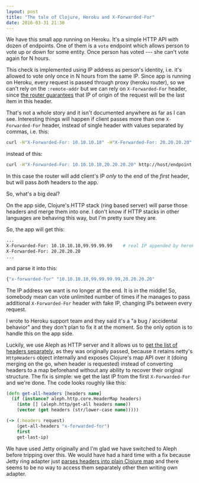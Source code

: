 ```yaml
---
layout: post
title: "The tale of Clojure, Heroku and X-Forwarded-For"
date: 2016-03-31 21:30
---
```


We have this small app running on Heroku. It's a simple HTTP API with dozen of endpoints. One of them is a `vote` endpoint which allows person to vote up or down for some entity. Once person has voted --- she can't vote again for N hours.

This check is implemented using IP address as person's identity, i.e. it's allowed to vote only once in N hours from the same IP. Since app is running on Heroku, every request is passed through proxy (heroku router), so we can't rely on the `:remote-addr` but we can rely on `X-Forwarded-For` header, since [the router guarantees][1] that IP of origin of the request will be the last item in this header.

That's not a whole story and it isn't documented anywhere as far as I can see. Interesting things will happen if client passes more than one `X-Forwarded-For` header, instead of single header with values separated by commas, i.e. this:

~~~sh
curl -H"X-Forwarded-For: 10.10.10.10" -H"X-Forwarded-For: 20.20.20.20" http://host/endpoint
~~~

instead of this:

~~~sh
curl -H"X-Forwarded-For: 10.10.10.10,20.20.20.20" http://host/endpoint
~~~

In this case the router will add client's IP *only* to the end of the *first* header, but will pass *both* headers to the app.

So, what's a big deal? 

On the app side, Clojure's HTTP stack (ring based server) will parse those headers and merge them into one. I don't know if HTTP stacks in other languages are behaving this way, but I'm pretty sure they are.

So, the app will get this:

~~~sh
...
X-Forwarded-For: 10.10.10.10,99.99.99.99    # real IP appended by heroku router
X-Forwarded-For: 20.20.20.20
...
~~~

and parse it into this:

~~~clojure
{"x-forwarded-for" "10.10.10.10,99.99.99.99,20.20.20.20"
~~~

The IP address we want is no longer at the end. It is in the middle! So, somebody mean can vote unlimited number of times if he manages to pass additional `X-Forwarded-For` header with fake IP, changing IPs between every request.

I wrote to Heroku support team and they said it's a "a bug / accidental behavior" and they don't plan to fix it at the moment. So the only option is to handle this on the app side.

Luckily, we use Aleph as HTTP server and it allows us to [get the list of headers separately][2], as they was originally passed, because it retains netty's `HttpHeaders` object internally and exposes Clojure's map API over it (doing merging on the go, when header is requested) instead of converting headers to a map beforehand without any ability to recover their original structure. The fix is simple: we get the last IP from the first `X-Forwarded-For` and we're done. The code looks roughly like this:

~~~clojure
(defn get-all-headers [headers name]
  (if (instance? aleph.http.core.HeaderMap headers)
    (into [] (aleph.http/get-all headers name))
    (vector (get headers (str/lower-case name)))))

(-> (:headers request)
    (get-all-headers "x-forwarded-for")
    first
    get-last-ip)
~~~

We have used Jetty originally and I'm glad we have switched to Aleph before tripping over this. We would have had a hard time with a fix because Jetty ring adapter just [parses headers into plain Clojure map][3] and there seems to be no way to access them separately other then writing own adapter.

[1]: http://stackoverflow.com/a/18517550/4640690
[2]: https://github.com/ztellman/aleph/blob/9b4504b61ff5ab2128c8fc3014fc8c2b63d55a5e/src/aleph/http.clj#L311-L315
[3]: https://github.com/ring-clojure/ring/blob/4a3584570ad9e7b17f6b1c8a2a17934c1682f77d/ring-servlet/src/ring/util/servlet.clj#L11-L22
